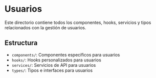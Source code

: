 # Usuarios

Este directorio contiene todos los componentes, hooks, servicios y tipos relacionados con la gestión de usuarios.

## Estructura

- `components/`: Componentes específicos para usuarios
- `hooks/`: Hooks personalizados para usuarios
- `services/`: Servicios de API para usuarios
- `types/`: Tipos e interfaces para usuarios